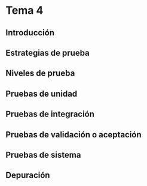 # Tema 4

## Introducción

## Estrategias de prueba

## Niveles de prueba

## Pruebas de unidad

## Pruebas de integración

## Pruebas de validación o aceptación

## Pruebas de sistema

## Depuración